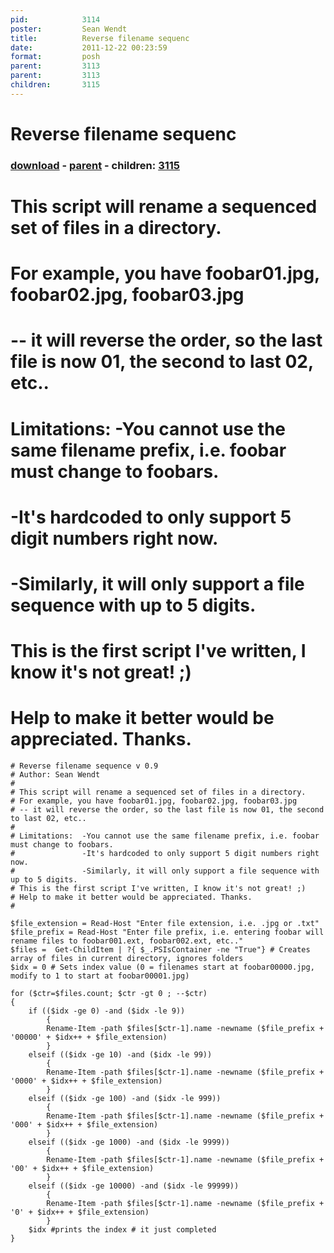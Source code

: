 ```yaml
---
pid:            3114
poster:         Sean Wendt
title:          Reverse filename sequenc
date:           2011-12-22 00:23:59
format:         posh
parent:         3113
parent:         3113
children:       3115
---
```


# Reverse filename sequenc

### [download](3114.ps1) - [parent](3113.md) - children: [3115](3115.md)

# This script will rename a sequenced set of files in a directory.
# For example, you have foobar01.jpg, foobar02.jpg, foobar03.jpg
# -- it will reverse the order, so the last file is now 01, the second to last 02, etc..
#
# Limitations:  -You cannot use the same filename prefix, i.e. foobar must change to foobars.
#                               -It's hardcoded to only support 5 digit numbers right now.
#                               -Similarly, it will only support a file sequence with up to 5 digits.
# This is the first script I've written, I know it's not great! ;)
# Help to make it better would be appreciated. Thanks.

```posh
# Reverse filename sequence v 0.9
# Author: Sean Wendt
# 
# This script will rename a sequenced set of files in a directory.
# For example, you have foobar01.jpg, foobar02.jpg, foobar03.jpg 
# -- it will reverse the order, so the last file is now 01, the second to last 02, etc..
# 
# Limitations: 	-You cannot use the same filename prefix, i.e. foobar must change to foobars.
# 				-It's hardcoded to only support 5 digit numbers right now.
#				-Similarly, it will only support a file sequence with up to 5 digits.
# This is the first script I've written, I know it's not great! ;)
# Help to make it better would be appreciated. Thanks.
#

$file_extension = Read-Host "Enter file extension, i.e. .jpg or .txt"
$file_prefix = Read-Host "Enter file prefix, i.e. entering foobar will rename files to foobar001.ext, foobar002.ext, etc.."
$files =  Get-ChildItem | ?{ $_.PSIsContainer -ne "True"} # Creates array of files in current directory, ignores folders
$idx = 0 # Sets index value (0 = filenames start at foobar00000.jpg, modify to 1 to start at foobar00001.jpg)

for ($ctr=$files.count; $ctr -gt 0 ; --$ctr)
{
	if (($idx -ge 0) -and ($idx -le 9))
		{
		Rename-Item -path $files[$ctr-1].name -newname ($file_prefix + '00000' + $idx++ + $file_extension)
		}
	elseif (($idx -ge 10) -and ($idx -le 99))
		{
		Rename-Item -path $files[$ctr-1].name -newname ($file_prefix + '0000' + $idx++ + $file_extension)
		}
	elseif (($idx -ge 100) -and ($idx -le 999))
		{
		Rename-Item -path $files[$ctr-1].name -newname ($file_prefix + '000' + $idx++ + $file_extension)
		}
	elseif (($idx -ge 1000) -and ($idx -le 9999))
		{
		Rename-Item -path $files[$ctr-1].name -newname ($file_prefix + '00' + $idx++ + $file_extension)
		}
	elseif (($idx -ge 10000) -and ($idx -le 99999))
		{
		Rename-Item -path $files[$ctr-1].name -newname ($file_prefix + '0' + $idx++ + $file_extension)
		}
	$idx #prints the index # it just completed
}
```
